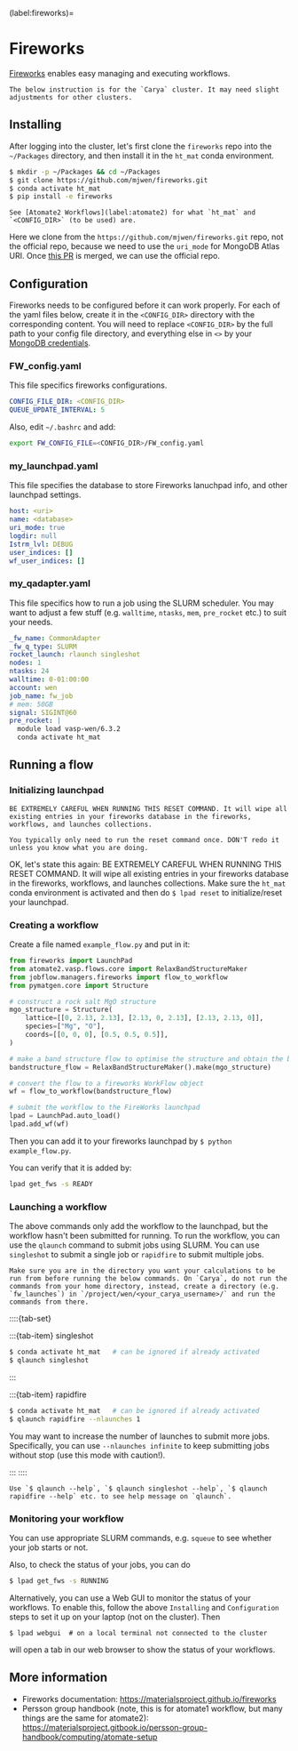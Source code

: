 (label:fireworks)=

# Fireworks

[Fireworks](https://materialsproject.github.io/fireworks) enables easy managing and executing workflows.

```{note}
The below instruction is for the `Carya` cluster. It may need slight adjustments for other clusters.
```

## Installing

After logging into the cluster, let's first clone the `fireworks` repo into the `~/Packages` directory, and then install it in the `ht_mat` conda environment.

```bash
$ mkdir -p ~/Packages && cd ~/Packages
$ git clone https://github.com/mjwen/fireworks.git
$ conda activate ht_mat
$ pip install -e fireworks
```

```{note}
See [Atomate2 Workflows](label:atomate2) for what `ht_mat` and `<CONFIG_DIR>` (to be used) are.
```

Here we clone from the `https://github.com/mjwen/fireworks.git` repo, not the official repo, because we need to use the `uri_mode` for MongoDB Atlas URI. Once [this PR](https://github.com/materialsproject/fireworks/pull/494) is merged, we can use the official repo.

## Configuration

Fireworks needs to be configured before it can work properly. For each of the yaml files below, create it in the `<CONFIG_DIR>` directory with the corresponding content. You will need to replace `<CONFIG_DIR>` by the full path to your config file directory, and everything else in `<>` by your [MongoDB credentials](label:database).

### FW_config.yaml

This file specifics fireworks configurations.

```yaml
CONFIG_FILE_DIR: <CONFIG_DIR>
QUEUE_UPDATE_INTERVAL: 5
```

Also, edit `~/.bashrc` and add:

```bash
export FW_CONFIG_FILE=<CONFIG_DIR>/FW_config.yaml
```

### my_launchpad.yaml

This file specifies the database to store Fireworks lanuchpad info, and other launchpad settings.

```yaml
host: <uri>
name: <database>
uri_mode: true
logdir: null
Istrm_lvl: DEBUG
user_indices: []
wf_user_indices: []
```

### my_qadapter.yaml

This file specifics how to run a job using the SLURM scheduler. You may want to adjust a few stuff (e.g. `walltime`, `ntasks`, `mem`, `pre_rocket` etc.) to suit your needs.

```yaml
_fw_name: CommonAdapter
_fw_q_type: SLURM
rocket_launch: rlaunch singleshot
nodes: 1
ntasks: 24
walltime: 0-01:00:00
account: wen
job_name: fw_job
# mem: 50GB
signal: SIGINT@60
pre_rocket: |
  module load vasp-wen/6.3.2
  conda activate ht_mat
```

## Running a flow

### Initializing launchpad

```{warning}
BE EXTREMELY CAREFUL WHEN RUNNING THIS RESET COMMAND. It will wipe all existing entries in your fireworks database in the fireworks, workflows, and launches collections.
```

```{warning}
You typically only need to run the reset command once. DON'T redo it unless you know what you are doing.
```

OK, let's state this again: BE EXTREMELY CAREFUL WHEN RUNNING THIS RESET COMMAND. It will wipe all existing entries in your fireworks database in the fireworks, workflows, and launches collections. Make sure the `ht_mat` conda environment is activated and then do `$ lpad reset` to initialize/reset your launchpad.

### Creating a workflow

Create a file named `example_flow.py` and put in it:

```python
from fireworks import LaunchPad
from atomate2.vasp.flows.core import RelaxBandStructureMaker
from jobflow.managers.fireworks import flow_to_workflow
from pymatgen.core import Structure

# construct a rock salt MgO structure
mgo_structure = Structure(
    lattice=[[0, 2.13, 2.13], [2.13, 0, 2.13], [2.13, 2.13, 0]],
    species=["Mg", "O"],
    coords=[[0, 0, 0], [0.5, 0.5, 0.5]],
)

# make a band structure flow to optimise the structure and obtain the band structure
bandstructure_flow = RelaxBandStructureMaker().make(mgo_structure)

# convert the flow to a fireworks WorkFlow object
wf = flow_to_workflow(bandstructure_flow)

# submit the workflow to the FireWorks launchpad
lpad = LaunchPad.auto_load()
lpad.add_wf(wf)
```

Then you can add it to your fireworks launchpad by `$ python example_flow.py`.

You can verify that it is added by:

```bash
lpad get_fws -s READY
```

### Launching a workflow

The above commands only add the workflow to the launchpad, but the workflow hasn't been submitted for running. To run the workflow, you can use the `qlaunch` command to submit jobs using SLURM. You can use `singleshot` to submit a single job or `rapidfire` to submit multiple jobs.

```{warning}
Make sure you are in the directory you want your calculations to be run from before running the below commands. On `Carya`, do not run the commands from your home directory, instead, create a directory (e.g. `fw_launches`) in `/project/wen/<your_carya_username>/` and run the commands from there.
```

::::{tab-set}

:::{tab-item} singleshot

```bash
$ conda activate ht_mat   # can be ignored if already activated
$ qlaunch singleshot
```

:::

:::{tab-item} rapidfire

```bash
$ conda activate ht_mat   # can be ignored if already activated
$ qlaunch rapidfire --nlaunches 1
```

You may want to increase the number of launches to submit more jobs.
Specifically, you can use `--nlaunches infinite` to keep submitting jobs without stop (use this mode with caution!).

:::
::::

```{note}
Use `$ qlaunch --help`, `$ qlaunch singleshot --help`, `$ qlaunch rapidfire --help` etc. to see help message on `qlaunch`.
```

### Monitoring your workflow

You can use appropriate SLURM commands, e.g. `squeue` to see whether your job starts or not.

Also, to check the status of your jobs, you can do

```bash
$ lpad get_fws -s RUNNING
```

Alternatively, you can use a Web GUI to monitor the status of your workflows. To enable this, follow the above `Installing` and `Configuration` steps to set it up on your laptop (not on the cluster). Then

```
$ lpad webgui  # on a local terminal not connected to the cluster
```

will open a tab in our web browser to show the status of your workflows.

## More information

- Fireworks documentation: https://materialsproject.github.io/fireworks
- Persson group handbook (note, this is for atomate1 workflow, but many things are the same for atomate2): https://materialsproject.gitbook.io/persson-group-handbook/computing/atomate-setup
